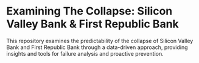 # Examining The Collapse: Silicon Valley Bank & First Republic Bank
This repository examines the predictability of the collapse of Silicon Valley Bank and First Republic Bank through a data-driven approach, providing insights and tools for failure analysis and proactive prevention.
